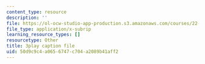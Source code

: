 ```yaml
---
content_type: resource
description: ''
file: https://ol-ocw-studio-app-production.s3.amazonaws.com/courses/22-01-introduction-to-nuclear-engineering-and-ionizing-radiation-fall-2016/50d9c9c4a0656747c704a2089b41aff2_CjZjVUWMEz0.srt
file_type: application/x-subrip
learning_resource_types: []
resourcetype: Other
title: 3play caption file
uid: 50d9c9c4-a065-6747-c704-a2089b41aff2
---
```

